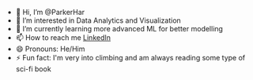 - 👋 Hi, I’m @ParkerHar
- 👀 I’m interested in Data Analytics and Visualization
- 🌱 I’m currently learning more advanced ML for better modelling
- 📫 How to reach me [LinkedIn](https://www.linkedin.com/in/parker-haralds/)
- 😄 Pronouns: He/Him
- ⚡ Fun fact: I'm very into climbing and am always reading some type of sci-fi book

<!---
ParkerHar/ParkerHar is a ✨ special ✨ repository because its `README.md` (this file) appears on your GitHub profile.
You can click the Preview link to take a look at your changes.
--->
